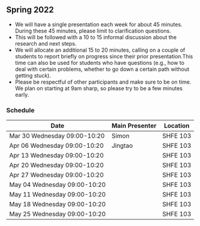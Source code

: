 ## Spring 2022

- We will have a single presentation each week for about 45 minutes. During these 45 minutes, please limit to clarification questions.
- This will be followed with a 10 to 15 informal discussion about the research and next steps. 
- We will allocate an additional 15 to 20 minutes, calling on a couple of students to report briefly on progress since their prior presentation.This time can also be used for students who have questions (e.g., how to deal with certain problems, whether to go down a certain path without getting stuck).
- Please be respectful of other participants and make sure to be on time. We plan on starting at 9am sharp, so please try to be a few minutes early.

### Schedule

| Date                        | Main Presenter | Location |
|-----------------------------|----------------|----------|
| Mar 30 Wednesday 09:00-10:20| Simon          | SHFE 103 |
| Apr 06 Wednesday 09:00-10:20| Jingtao        | SHFE 103      |
| Apr 13 Wednesday 09:00-10:20|                | SHFE 103      |
| Apr 20 Wednesday 09:00-10:20|                | SHFE 103      |
| Apr 27 Wednesday 09:00-10:20|                | SHFE 103      |
| May 04 Wednesday 09:00-10:20|                | SHFE 103      |
| May 11 Wednesday 09:00-10:20|                | SHFE 103      |
| May 18 Wednesday 09:00-10:20|                | SHFE 103      |
| May 25 Wednesday 09:00-10:20|                | SHFE 103      |
